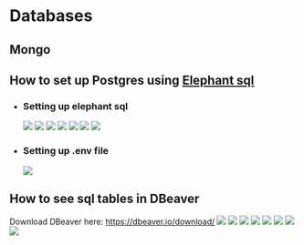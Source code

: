 # Databases

## Mongo

## How to set up Postgres using <a href="https://www.elephantsql.com/" target="_blank" rel="noopener noreferrer">Elephant sql</a>

* <h3>Setting up elephant sql</h3>

  ![](img/elephantsql/logo.jpg)
  ![](img/elephantsql/step1.jpg)
  ![](img/elephantsql/step2.png)
  ![](img/elephantsql/step3.png)
  ![](img/elephantsql/step4.png)
  ![](img/elephantsql/step5.png)
  ![](img/elephantsql/step6.png)
* <h3>Setting up .env file</h3>

  ![](img/elephantsql/step7.png)

## How to see sql tables in DBeaver</h3>

Download DBeaver
here: <a href='https://dbeaver.io/download/' target="_blank" rel="noopener noreferrer">https://dbeaver.io/download/</a>
![](img/dbeaver/logo.png)
![](img/dbeaver/step1.png)
![](img/dbeaver/step2.png)
![](img/dbeaver/step3.png)
![](img/dbeaver/step4.png)
![](img/dbeaver/step5.png)
![](img/dbeaver/step6.png)
![](img/dbeaver/step7.png)